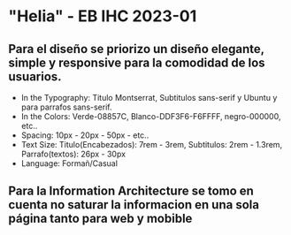 # "Helia" - EB IHC 2023-01 
## Para el diseño se priorizo un diseño elegante, simple y responsive para la comodidad de los usuarios.
- In the Typography: Titulo Montserrat, Subtitulos sans-serif y Ubuntu y para parrafos sans-serif.
- In the Colors: Verde-08857C, Blanco-DDF3F6-F6FFFF, negro-000000, etc..
- Spacing: 10px - 20px - 50px - etc..
- Text Size: Titulo(Encabezados): 7rem - 3rem, Subtitulos: 2rem - 1.3rem, Parrafo(textos): 26px - 30px
- Language: Formañ/Casual
## Para la Information Architecture se tomo en cuenta no saturar la informacion en una sola página tanto para web y mobible
